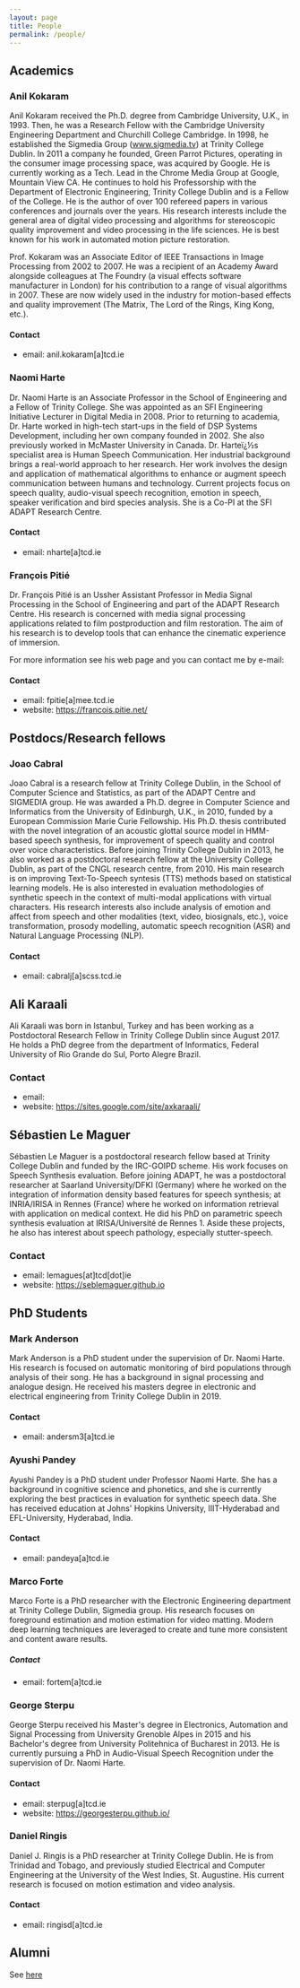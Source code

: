 ```yaml
---
layout: page
title: People
permalink: /people/
---
```


## Academics

### Anil Kokaram

Anil Kokaram received the Ph.D. degree from Cambridge University, U.K., in 1993. Then, he was a Research Fellow with the Cambridge University Engineering Department and Churchill College Cambridge. In 1998, he established the Sigmedia Group (www.sigmedia.tv) at Trinity College Dublin. In 2011 a company he founded, Green Parrot Pictures, operating in the consumer image processing space, was acquired by Google. He is currently working as a Tech. Lead in the Chrome Media Group at Google, Mountain View CA. He continues to hold his Professorship with the Department of Electronic Engineering, Trinity College Dublin and is a Fellow of the College. He is the author of over 100 refereed papers in various conferences and journals over the years. His research interests include the general area of digital video processing and algorithms for stereoscopic quality improvement and video processing in the life sciences. He is best known for his work in automated motion picture restoration.

Prof. Kokaram was an Associate Editor of IEEE Transactions in Image Processing from 2002 to 2007. He was a recipient of an Academy Award alongside colleagues at The Foundry (a visual effects software manufacturer in London) for his contribution to a range of visual algorithms in 2007. These are now widely used in the industry for motion-based effects and quality improvement (The Matrix, The Lord of the Rings, King Kong, etc.).

#### Contact

- email: anil.kokaram[a]tcd.ie

### Naomi Harte

Dr. Naomi Harte is an Associate Professor in the School of Engineering and a Fellow of Trinity College. She was appointed as an SFI Engineering Initiative Lecturer in Digital Media in 2008. Prior to returning to academia, Dr. Harte worked in high-tech start-ups in the field of DSP Systems Development, including her own company founded in 2002. She also previously worked in McMaster University in Canada. Dr. Harteï¿½s specialist area is Human Speech Communication. Her industrial background brings a real-world approach to her research. Her work involves the design and application of mathematical algorithms to enhance or augment speech communication between humans and technology. Current projects focus on speech quality, audio-visual speech recognition, emotion in speech, speaker verification and bird species analysis. She is a Co-PI at the SFI ADAPT Research Centre.

#### Contact

- email: nharte[a]tcd.ie


### François Pitié

Dr. François Pitié is an Ussher Assistant Professor in Media Signal Processing in the School of Engineering and part of the ADAPT Research Centre. His research is concerned with media signal processing applications related to film postproduction and film restoration. The aim of his research is to develop tools that can enhance the cinematic experience of immersion.

For more information see his web page and you can contact me by e-mail:


#### Contact

- email: fpitie[a]mee.tcd.ie
- website: https://francois.pitie.net/

## Postdocs/Research fellows

### Joao Cabral


Joao Cabral is a research fellow at Trinity College Dublin, in the School of Computer Science and Statistics, as part of the ADAPT Centre and SIGMEDIA group. He was awarded a Ph.D. degree in Computer Science and Informatics from the University of Edinburgh, U.K., in 2010, funded by a European Commission Marie Curie Fellowship. His Ph.D. thesis contributed with the novel integration of an acoustic glottal source model in HMM-based speech synthesis, for improvement of speech quality and control over voice characteristics. Before joining Trinity College Dublin in 2013, he also worked as a postdoctoral research fellow at the University College Dublin, as part of the CNGL research centre, from 2010. His main research is on improving Text-To-Speech syntesis (TTS) methods based on statistical learning models. He is also interested in evaluation methodologies of synthetic speech in the context of multi-modal applications with virtual characters. His research interests also include analysis of emotion and affect from speech and other modalities (text, video, biosignals, etc.), voice transformation, prosody modelling, automatic speech recognition (ASR) and Natural Language Processing (NLP).

#### Contact
 - email: cabralj[a]scss.tcd.ie

## Ali Karaali

Ali Karaali was born in Istanbul, Turkey and has been working as a Postdoctoral Research Fellow in Trinity College Dublin since August 2017. He holds a PhD degree from the department of Informatics, Federal University of Rio Grande do Sul, Porto Alegre Brazil.

### Contact
 - email:
 - website: https://sites.google.com/site/axkaraali/

## Sébastien Le Maguer

Sébastien Le Maguer is a postdoctoral research fellow based at Trinity College Dublin and funded by the IRC-GOIPD scheme. His work focuses on Speech Synthesis evaluation. Before joining ADAPT, he was a postdoctoral researcher at Saarland University/DFKI (Germany) where he worked on the integration of information density based features for speech synthesis; at INRIA/IRISA in Rennes (France) where he worked on information retrieval with application on medical context. He did his PhD on parametric speech synthesis evaluation at IRISA/Université de Rennes 1. Aside these projects, he also has interest about speech pathology, especially stutter-speech.

### Contact
  - email: lemagues[at]tcd[dot]ie
  - website: https://seblemaguer.github.io

## PhD Students
### Mark Anderson

Mark Anderson is a PhD student under the supervision of Dr. Naomi Harte. His research is focused on automatic monitoring of bird populations through analysis of their song. He has a background in signal processing and analogue design. He received his masters degree in electronic and electrical engineering from Trinity College Dublin in 2019.

#### Contact
  - email: andersm3[a]tcd.ie

### Ayushi Pandey

Ayushi Pandey is a PhD student under Professor Naomi Harte. She has a background in cognitive science and phonetics, and she is currently exploring the best practices in evaluation for synthetic speech data. She has received education at Johns' Hopkins University, IIIT-Hyderabad and EFL-University, Hyderabad, India.

#### Contact
  - email: pandeya[a]tcd.ie

### Marco Forte

Marco Forte is a PhD researcher with the Electronic Engineering department at Trinity College Dublin, Sigmedia group. His research focuses on foreground estimation and motion estimation for video matting. Modern deep learning techniques are leveraged to create and tune more consistent and content aware results.

##### Contact
  - email: fortem[a]tcd.ie

### George Sterpu

George Sterpu received his Master's degree in Electronics, Automation and Signal Processing from University Grenoble Alpes in 2015 and his Bachelor's degree from University Politehnica of Bucharest in 2013.
He is currently pursuing a PhD in Audio-Visual Speech Recognition under the supervision of Dr. Naomi Harte.

#### Contact
  - email: sterpug[a]tcd.ie
  - website: https://georgesterpu.github.io/

### Daniel Ringis

Daniel J. Ringis is a PhD researcher at Trinity College Dublin. He is from Trinidad and Tobago, and previously studied Electrical and Computer Engineering at the University of the West Indies, St. Augustine. His current research is focused on motion estimation and video analysis.

#### Contact
  - email: ringisd[a]tcd.ie

## Alumni

See [here](alumni/)

